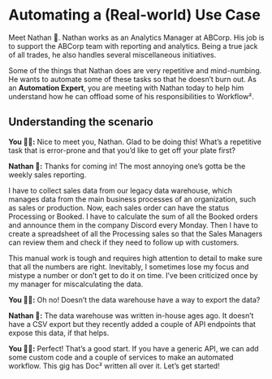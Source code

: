 # Automating a (Real-world) Use Case

Meet Nathan 🙋. Nathan works as an Analytics Manager at ABCorp. His job is to support the ABCorp team with reporting and analytics. Being a true jack of all trades, he also handles several miscellaneous initiatives.

Some of the things that Nathan does are very repetitive and mind-numbing. He wants to automate some of these tasks so that he doesn’t burn out. As an **Automation Expert**, you are meeting with Nathan today to help him understand how he can offload some of his responsibilities to Workflow².

## Understanding the scenario

**You 👩‍🔧:** Nice to meet you, Nathan. Glad to be doing this! What’s a repetitive task that is error-prone and that you’d like to get off your plate first?

**Nathan 🙋:** Thanks for coming in! The most annoying one’s gotta be the weekly sales reporting.

I have to collect sales data from our legacy data warehouse, which manages data from the main business processes of an organization, such as sales or production. Now, each sales order can have the status Processing or Booked. I have to calculate the sum of all the Booked orders and announce them in the company Discord every Monday. Then I have to create a spreadsheet of all the Processing sales so that the Sales Managers can review them and check if they need to follow up with customers.

This manual work is tough and requires high attention to detail to make sure that all the numbers are right. Inevitably, I sometimes lose my focus and mistype a number or don’t get to do it on time. I’ve been criticized once by my manager for miscalculating the data.

**You 👩‍🔧:** Oh no! Doesn’t the data warehouse have a way to export the data?

**Nathan 🙋:** The data warehouse was written in-house ages ago. It doesn’t have a CSV export but they recently added a couple of API endpoints that expose this data, if that helps.

**You 👩‍🔧:** Perfect! That’s a good start. If you have a generic API, we can add some custom code and a couple of services to make an automated workflow. This gig has Doc² written all over it. Let’s get started!

